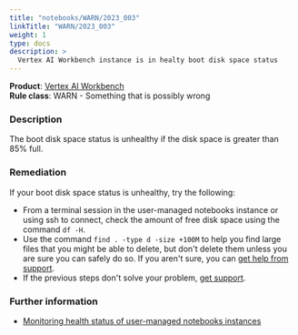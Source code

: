 ```yaml
---
title: "notebooks/WARN/2023_003"
linkTitle: "WARN/2023_003"
weight: 1
type: docs
description: >
  Vertex AI Workbench instance is in healty boot disk space status
---
```


**Product**: [Vertex AI Workbench](https://cloud.google.com/vertex-ai-workbench)\
**Rule class**: WARN - Something that is possibly wrong

### Description

The boot disk space status is unhealthy if the disk space is greater than 85%
full.

### Remediation

If your boot disk space status is unhealthy, try the following:

 - From a terminal session in the user-managed notebooks instance or using ssh to connect, check the amount of free disk space using the command `df -H`.
 - Use the command `find . -type d -size +100M` to help you find large files that you might be able to delete, but don't delete them unless you are sure you can safely do so. If you aren't sure, you can [get help from support](https://cloud.google.com/vertex-ai/docs/support/getting-support).
 - If the previous steps don't solve your problem, [get support](https://cloud.google.com/vertex-ai/docs/support/getting-support).

### Further information

- [Monitoring health status of user-managed notebooks instances](https://cloud.google.com/vertex-ai/docs/general/troubleshooting-workbench#boot_disk_utilization_percent)
